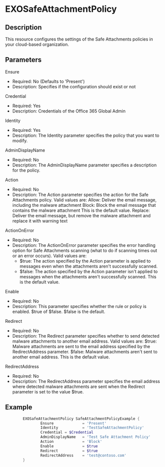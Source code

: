# EXOSafeAttachmentPolicy

## Description

This resource configures the settings of the Safe Attachments policies
in your cloud-based organization.

## Parameters

Ensure

- Required: No (Defaults to 'Present')
- Description: Specifies if the configuration should exist or not

Credential

- Required: Yes
- Description: Credentials of the Office 365 Global Admin

Identity

- Required: Yes
- Description: The Identity parameter specifies the policy
  that you want to modify.

AdminDisplayName

- Required: No
- Description: The AdminDisplayName parameter specifies a
  description for the policy.

Action

- Required: No
- Description: The Action parameter specifies the action for the
  Safe Attachments policy.
  Valid values are:
    Allow: Deliver the email message, including the malware attachment
    Block: Block the email message that contains the malware attachment
    This is the default value.
    Replace: Deliver the email message, but remove the malware
    attachment and replace it with warning text

ActionOnError

- Required: No
- Description: The ActionOnError parameter specifies the error handling
  option for Safe Attachments scanning (what to do if scanning times out
  or an error occurs).
  Valid values are:
  - $true: The action specified by the Action parameter is applied
    to messages even when the attachments aren't successfully scanned.
  - $false: The action specified by the Action parameter isn't
    applied to messages when the attachments aren't successfully
    scanned. This is the default value.

Enable

- Required: No
- Description: This parameter specifies whether the rule or policy is
  enabled. $true of $false.  $false is the default.

Redirect

- Required: No
- Description: The Redirect parameter specifies whether to send detected
  malware attachments to another email address.
  Valid values are:
      $true: Malware attachments are sent to the email address
      specified by the RedirectAddress parameter.
      $false: Malware attachments aren't sent to another email address.
      This is the default value.

RedirectAddress

- Required: No
- Description: The RedirectAddress parameter specifies the email
  address where detected malware attachments are sent when
  the Redirect parameter is set to the value $true.

## Example

```PowerShell
        EXOSafeAttachmentPolicy SafeAttachmentPolicyExample {
                Ensure             = 'Present'
                Identity           = 'TestSafeAttachmentPolicy'
                Credential = $Credential
                AdminDisplayName   = 'Test Safe Attachment Policy'
                Action             = 'Block'
                Enable             = $true
                Redirect           = $true
                RedirectAddress    = 'test@contoso.com'
        }
```
